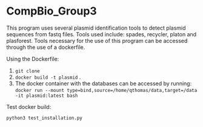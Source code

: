 # CompBio_Group3

This program uses several plasmid identification tools to detect plasmid sequences from fastq files. Tools used include: spades, recycler, platon and plasforest.
Tools necessary for the use of this program can be accessed through the use of a dockerfile.

Using the Dockerfile:
1. `git clone` 
2. `docker build -t plasmid` .
3. The docker container with the databases can be accessed by running:
  `docker run --mount type=bind,source=/home/qthomas/data,target=/data -it plasmid:latest bash`
  
Test docker build:

  `python3 test_installation.py`
  
